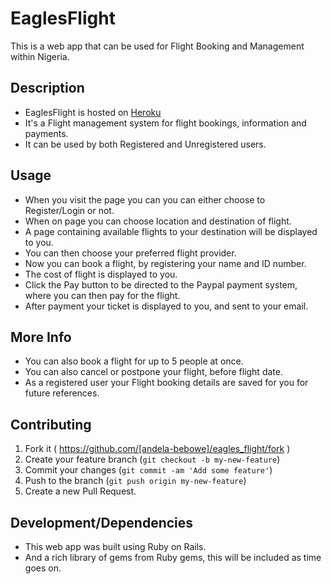 # EaglesFlight

This is a web app that can be used for Flight Booking and Management within Nigeria.

## Description

* EaglesFlight is hosted on [Heroku](https://eagles-flight.herokuapp.com)
* It's a Flight management system for flight bookings, information and payments.
* It can be used by both Registered and Unregistered users.


## Usage

* When you visit the page you can you can either choose to Register/Login or not.
* When on page you can choose location and destination of flight.
* A page containing available flights to your destination will be displayed to you.
* You can then choose your preferred flight provider.
* Now you can book a flight, by registering your name and ID number.
* The cost of flight is displayed to you.
* Click the Pay button to be directed to the Paypal payment system, where you can then pay for the flight.
* After payment your ticket is displayed to you, and sent to your email.

## More Info

* You can also book a flight for up to 5 people at once.
* You can also cancel or postpone your flight, before flight date.
* As a registered user your Flight booking details are saved for you for future references.

## Contributing

1. Fork it ( https://github.com/[andela-bebowe]/eagles_flight/fork )
2. Create your feature branch (`git checkout -b my-new-feature`)
3. Commit your changes (`git commit -am 'Add some feature'`)
4. Push to the branch (`git push origin my-new-feature`)
5. Create a new Pull Request.

## Development/Dependencies

* This web app was built using Ruby on Rails.
* And a rich library of gems from Ruby gems, this will be included as time goes on.

